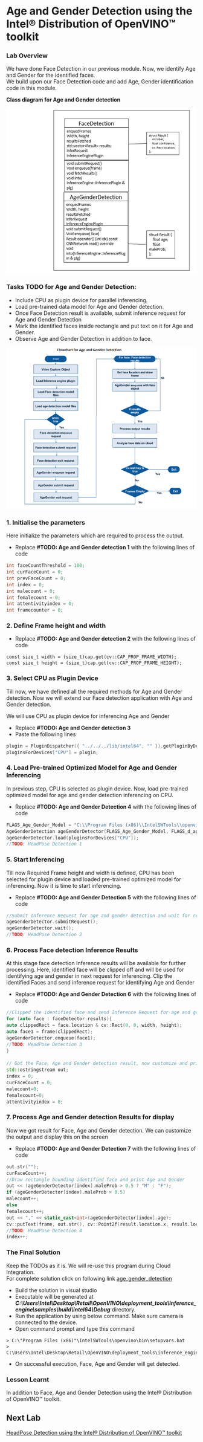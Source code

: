 # Age and Gender Detection using the Intel® Distribution of OpenVINO™ toolkit
### Lab Overview
We have done Face Detection in our previous module. Now, we identify Age and Gender for the identified faces.    
We  build upon our Face Detection code and add Age, Gender identification code in this module.

**Class diagram for Age and Gender detection**

![](images/AgeGender_class.png)

### Tasks TODO for Age and Gender Detection:
-	Include CPU as plugin device for parallel inferencing.
-	Load pre-trained data model for Age and Gender detection.
-	Once Face Detection result is available, submit inference request for Age and Gender Detection
-	Mark the identified faces inside rectangle and put text on it for Age and Gender.
-	Observe Age and Gender Detection in addition to face.

![](images/AgeGender_flowchart.png)

### 1. Initialise the parameters
Here initialize the parameters which are required to process the output.
- Replace **#TODO: Age and Gender detection 1** with the following lines of code

```cpp
int faceCountThreshold = 100;
int curFaceCount = 0;
int prevFaceCount = 0;
int index = 0;
int malecount = 0;
int femalecount = 0;
int attentivityindex = 0;
int framecounter = 0;

```
### 2. Define Frame height and width
- Replace **#TODO: Age and Gender detection 2** with the following lines of code
```
const size_t width = (size_t)cap.get(cv::CAP_PROP_FRAME_WIDTH);
const size_t height = (size_t)cap.get(cv::CAP_PROP_FRAME_HEIGHT);
```

### 3. Select CPU as Plugin Device

Till now, we have defined all the required methods for Age and Gender detection. Now we will extend our Face detection application with Age and Gender detection.

We will use CPU as plugin device for inferencing Age and Gender
- Replace **#TODO: Age and Gender detection 3**
- Paste the following lines

```cpp
plugin = PluginDispatcher({ "../../../lib/intel64", "" }).getPluginByDevice("CPU");
pluginsForDevices["CPU"] = plugin;


```

### 4. Load Pre-trained Optimized Model for Age and Gender Inferencing

In previous step, CPU is selected as plugin device. Now, load pre-trained optimized model for age and gender detection inferencing on CPU.

- Replace **#TODO: Age and Gender Detection 4** with the following lines of code

```cpp
FLAGS_Age_Gender_Model = "C:\\Program Files (x86)\\IntelSWTools\\openvino\\deployment_tools\\tools\\model_downloader\\Retail\\object_attributes\\age_gender\\dldt\\age-gender-recognition-retail-0013.xml";
AgeGenderDetection ageGenderDetector(FLAGS_Age_Gender_Model, FLAGS_d_ag, FLAGS_n_ag, FLAGS_dyn_ag, FLAGS_async);
ageGenderDetector.load(pluginsForDevices["CPU"]);
//TODO: HeadPose Detection 1


```

### 5. Start Inferencing
Till now Required Frame height and width is defined, CPU has been selected for plugin device and loaded pre-trained optimized model for inferencing. Now it is time to start inferencing.
- Replace **#TODO: Age and Gender Detection 5** with the following lines of code

```cpp
//Submit Inference Request for age and gender detection and wait for result
ageGenderDetector.submitRequest();
ageGenderDetector.wait();
//TODO: HeadPose Detection 2

```

### 6. Process Face detection Inference Results
At this stage face detection Inference results will be available for further processing. Here, identified face will be clipped off and will be used for identifying age and gender in next request for inferencing.
Clip the identified Faces and send inference request for identifying Age and Gender
- Replace **#TODO: Age and Gender Detection 6** with the following lines of code

```cpp
//Clipped the identified face and send Inference Request for age and gender detection
for (auto face : faceDetector.results){
auto clippedRect = face.location & cv::Rect(0, 0, width, height);
auto face1 = frame(clippedRect);
ageGenderDetector.enqueue(face1);
//TODO: HeadPose Detection 3
}

// Got the Face, Age and Gender detection result, now customize and print them on window
std::ostringstream out;
index = 0;
curFaceCount = 0;
malecount=0;
femalecount=0;
attentivityindex = 0;

 ```

### 7. Process Age and Gender detection Results for display
Now we got result for Face, Age and Gender detection. We can customize the output and display this on the screen
- Replace **#TODO: Age and Gender Detection 7** with the following lines of code

```cpp
out.str("");
curFaceCount++;
//Draw rectangle bounding identified face and print Age and Gender
out << (ageGenderDetector[index].maleProb > 0.5 ? "M" : "F");
if (ageGenderDetector[index].maleProb > 0.5)
malecount++;
else
femalecount++;
out << "," << static_cast<int>(ageGenderDetector[index].age);
cv::putText(frame, out.str(), cv::Point2f(result.location.x, result.location.y - 15), cv::FONT_HERSHEY_COMPLEX_SMALL, 0.8, cv::Scalar(0, 0, 255));
//TODO: HeadPose Detection 4
index++;
 ```

### The Final Solution
Keep the TODOs as it is. We will re-use this program during Cloud Integration.     
For complete solution click on following link [age_gender_detection](./solutions/agegenderdetection.md)

- Build the solution in visual studio
- Executable will be generated at ***C:\Users\Intel\Desktop\Retail\OpenVINO\deployment_tools\inference_engine\samples\build\intel64\Debug*** directory.
- Run the application by using below command. Make sure camera is connected to the device.
- Open command prompt and type this command

```
> C:\"Program Files (x86)"\IntelSWTools\openvino\bin\setupvars.bat
> C:\Users\Intel\Desktop\Retail\OpenVINO\deployment_tools\inference_engine\samples\build\intel64\Debug\interactive_face_detection_demo.exe

 ```
- On successful execution, Face, Age and Gender will get detected.

### Lesson Learnt
In addition to Face, Age and Gender Detection using the Intel® Distribution of OpenVINO™ toolkit.

## Next Lab
[HeadPose Detection using the Intel® Distribution of OpenVINO™ toolkit](./Headpose_Detection.md)
